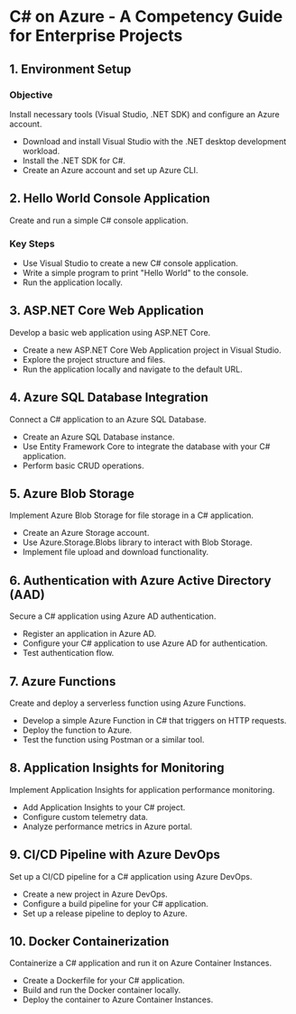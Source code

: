 
# C# on Azure - A Competency Guide for Enterprise Projects

## 1. Environment Setup

### Objective

Install necessary tools (Visual Studio, .NET SDK) and configure an Azure account.

- Download and install Visual Studio with the .NET desktop development workload.
- Install the .NET SDK for C#.
- Create an Azure account and set up Azure CLI.

## 2. Hello World Console Application

Create and run a simple C# console application.

### Key Steps

- Use Visual Studio to create a new C# console application.
- Write a simple program to print "Hello World" to the console.
- Run the application locally.

## 3. ASP.NET Core Web Application

Develop a basic web application using ASP.NET Core.

- Create a new ASP.NET Core Web Application project in Visual Studio.
- Explore the project structure and files.
- Run the application locally and navigate to the default URL.

## 4. Azure SQL Database Integration

Connect a C# application to an Azure SQL Database.

- Create an Azure SQL Database instance.
- Use Entity Framework Core to integrate the database with your C# application.
- Perform basic CRUD operations.

## 5. Azure Blob Storage

Implement Azure Blob Storage for file storage in a C# application.

- Create an Azure Storage account.
- Use Azure.Storage.Blobs library to interact with Blob Storage.
- Implement file upload and download functionality.

## 6. Authentication with Azure Active Directory (AAD)

Secure a C# application using Azure AD authentication.

- Register an application in Azure AD.
- Configure your C# application to use Azure AD for authentication.
- Test authentication flow.

## 7. Azure Functions

Create and deploy a serverless function using Azure Functions.

- Develop a simple Azure Function in C# that triggers on HTTP requests.
- Deploy the function to Azure.
- Test the function using Postman or a similar tool.

## 8. Application Insights for Monitoring

Implement Application Insights for application performance monitoring.

- Add Application Insights to your C# project.
- Configure custom telemetry data.
- Analyze performance metrics in Azure portal.

## 9. CI/CD Pipeline with Azure DevOps

Set up a CI/CD pipeline for a C# application using Azure DevOps.

- Create a new project in Azure DevOps.
- Configure a build pipeline for your C# application.
- Set up a release pipeline to deploy to Azure.

## 10. Docker Containerization

Containerize a C# application and run it on Azure Container Instances.

- Create a Dockerfile for your C# application.
- Build and run the Docker container locally.
- Deploy the container to Azure Container Instances.
